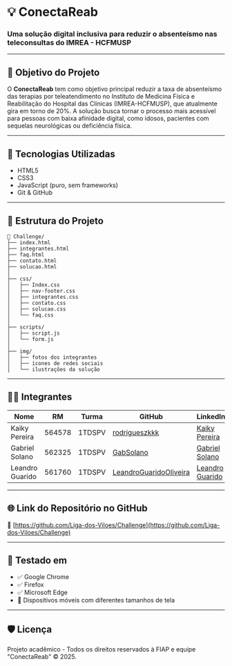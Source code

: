 # 💡 ConectaReab

### Uma solução digital inclusiva para reduzir o absenteísmo nas teleconsultas do IMREA - HCFMUSP

---

## 📌 Objetivo do Projeto

O **ConectaReab** tem como objetivo principal reduzir a taxa de absenteísmo das terapias por teleatendimento no Instituto de Medicina Física e Reabilitação do Hospital das Clínicas (IMREA-HCFMUSP), que atualmente gira em torno de 20%. A solução busca tornar o processo mais acessível para pessoas com baixa afinidade digital, como idosos, pacientes com sequelas neurológicas ou deficiência física.

---

## 🧠 Tecnologias Utilizadas

- HTML5
- CSS3
- JavaScript (puro, sem frameworks)
- Git & GitHub

---

## 📁 Estrutura do Projeto

```
📂 Challenge/
├── index.html
├── integrantes.html
├── faq.html
├── contato.html
├── solucao.html
│
├── css/
│   ├── Index.css
│   ├── nav-footer.css
│   ├── integrantes.css
│   ├── contato.css
│   ├── solucao.css
│   └── faq.css
│
├── scripts/
│   ├── script.js
│   └── form.js
│
├── img/
│   ├── fotos dos integrantes
│   ├── ícones de redes sociais
│   └── ilustrações da solução
```

---

## 👨‍💻 Integrantes

| Nome               | RM     | Turma | GitHub                                   | LinkedIn                                       |
|--------------------|--------|--------|------------------------------------------|------------------------------------------------|
| Kaiky Pereira      | 564578  | 1TDSPV   | [rodrigueszkkk](https://github.com/rodrigueszkkk) | [Kaiky Pereira](https://www.linkedin.com/in/kaikypereira/) |
| Gabriel Solano     | 562325  | 1TDSPV   | [GabSolano](https://github.com/GabSolano)        | [Gabriel Solano](https://www.linkedin.com/in/gabriel-solano-165290363/) |
| Leandro Guarido    | 561760  | 1TDSPV   | [LeandroGuaridoOliveira](https://github.com/LeandroGuaridoOliveira) | [Leandro Guarido](https://www.linkedin.com/in/leandroguaridooliveira/) |

---

## 🌐 Link do Repositório no GitHub

🔗 [https://github.com/Liga-dos-Viloes/Challenge](https://github.com/Liga-dos-Viloes/Challenge)

---

## 🧪 Testado em

- ✅ Google Chrome
- ✅ Firefox
- ✅ Microsoft Edge
- 📱 Dispositivos móveis com diferentes tamanhos de tela

---

## 🛡️ Licença

Projeto acadêmico - Todos os direitos reservados à FIAP e equipe "ConectaReab" © 2025.
